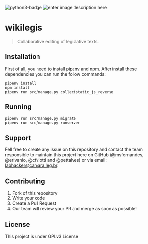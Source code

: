 ![python3-badge](https://img.shields.io/badge/python-django-green.svg) ![enter image description here](https://img.shields.io/badge/license-GPLv3-blue.svg)

# wikilegis
> Collaborative editing of legislative texts.

## Installation
First of all, you need to install [pipenv](https://pipenv.readthedocs.io/en/latest/install/#installing-pipenv) and [npm](https://www.npmjs.com/get-npm). After install these dependencies you can run the follow commands:

```
pipenv install
npm install
pipenv run src/manage.py collectstatic_js_reverse
```

## Running

```
pipenv run src/manage.py migrate
pipenv run src/manage.py runserver
```

## Support

Fell free to create any issue on this repository and contact the team responsible to maintain this project here on GitHub (@msfernandes, @erivanio, @cfviotti and @pettalves) or via email: labhacker@camara.leg.br.

## Contributing
1. Fork of this repository
2. Write your code
3. Create a Pull Request
4. Our team will review your PR and merge as soon as possible!

## License
This project is under GPLv3 License

